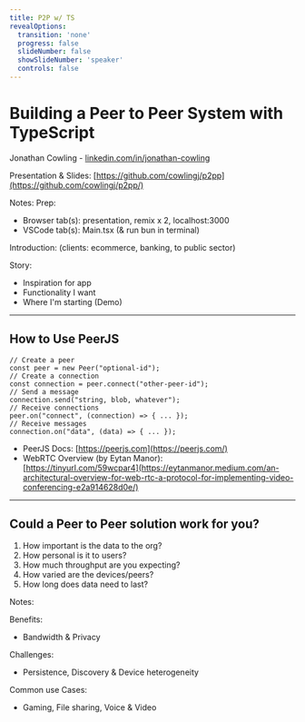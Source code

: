 ```yaml
---
title: P2P w/ TS
revealOptions:
  transition: 'none'
  progress: false
  slideNumber: false
  showSlideNumber: 'speaker'
  controls: false
---
```


# Building a Peer to Peer System with TypeScript

Jonathan Cowling - [linkedin.com/in/jonathan-cowling](https://www.linkedin.com/in/jonathan-cowling/)

Presentation & Slides: [https://github.com/cowlingj/p2pp](https://github.com/cowlingj/p2pp/)

Notes:
Prep:
- Browser tab(s): presentation, remix x 2, localhost:3000
- VSCode tab(s): Main.tsx (& run bun in terminal)

Introduction: (clients: ecommerce, banking, to public sector)

Story:
  - Inspiration for app
  - Functionality I want
  - Where I'm starting (Demo)

---

## How to Use PeerJS

```
// Create a peer
const peer = new Peer("optional-id");
// Create a connection
const connection = peer.connect("other-peer-id");
// Send a message
connection.send("string, blob, whatever");
// Receive connections
peer.on("connect", (connection) => { ... });
// Receive messages
connection.on("data", (data) => { ... });
```

- PeerJS Docs: [https://peerjs.com](https://peerjs.com/)  
- WebRTC Overview (by Eytan Manor):  
  [https://tinyurl.com/59wcpar4](https://eytanmanor.medium.com/an-architectural-overview-for-web-rtc-a-protocol-for-implementing-video-conferencing-e2a914628d0e/)
---

## Could a Peer to Peer solution work for you?

1. How important is the data to the org?
2. How personal is it to users?
3. How much throughput are you expecting?
4. How varied are the devices/peers?
5. How long does data need to last?

Notes:

Benefits:
- Bandwidth & Privacy

Challenges:
- Persistence, Discovery & Device heterogeneity

Common use Cases:
- Gaming, File sharing, Voice & Video
